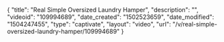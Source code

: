 {
    "title": "Real Simple Oversized Laundry Hamper",
    "description": "",
    "videoid": "109994689",
    "date_created": "1502523659",
    "date_modified": "1504247455",
    "type": "captivate",
    "layout": "video",
    "url": "\/v\/real-simple-oversized-laundry-hamper\/109994689"
}